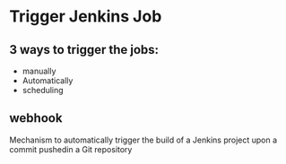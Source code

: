 # Trigger Jenkins Job

## 3 ways to trigger the jobs:
* manually
* Automatically
* scheduling 

## webhook
Mechanism to automatically trigger the build of a Jenkins project upon a commit pushedin a Git repository
